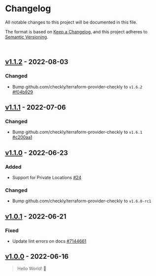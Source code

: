 # Changelog
All notable changes to this project will be documented in this file.

The format is based on [Keep a Changelog](https://keepachangelog.com/en/1.0.0/),
and this project adheres to [Semantic Versioning](https://semver.org/spec/v2.0.0.html).

<br>

## [v1.1.2](https://github.com/checkly/pulumi-checkly/releases/tag/v1.1.2) - 2022-08-03

### Changed
- Bump github.com/checkly/terraform-provider-checkly to `v1.6.2` [#f04b929](https://github.com/checkly/pulumi-checkly/commit/f04b929)

## [v1.1.1](https://github.com/checkly/pulumi-checkly/releases/tag/v1.1.1) - 2022-07-06

### Changed
- Bump github.com/checkly/terraform-provider-checkly to `v1.6.1` [#c200aa1](https://github.com/checkly/pulumi-checkly/commit/c200aa1)

## [v1.1.0](https://github.com/checkly/pulumi-checkly/releases/tag/v1.1.0) - 2022-06-23

### Added
- Support for Private Locations [#24](https://github.com/checkly/pulumi-checkly/issues/24)

### Changed
- Bump github.com/checkly/terraform-provider-checkly to `v1.6.0-rc1`

## [v1.0.1](https://github.com/checkly/pulumi-checkly/releases/tag/v1.0.1) - 2022-06-21

### Fixed
- Update lint errors on docs [#7144661](https://github.com/checkly/pulumi-checkly/commit/714466136478e4e42c2e4664cf5e82ee59e189c6)

## [v1.0.0](https://github.com/checkly/pulumi-checkly/releases/tag/v1.0.0) - 2022-06-16

> Hello World! 👋
